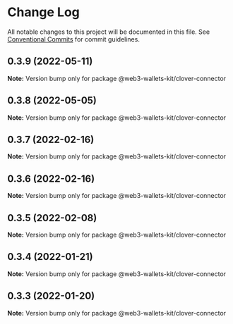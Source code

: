 # Change Log

All notable changes to this project will be documented in this file.
See [Conventional Commits](https://conventionalcommits.org) for commit guidelines.

## 0.3.9 (2022-05-11)

**Note:** Version bump only for package @web3-wallets-kit/clover-connector





## 0.3.8 (2022-05-05)

**Note:** Version bump only for package @web3-wallets-kit/clover-connector





## 0.3.7 (2022-02-16)

**Note:** Version bump only for package @web3-wallets-kit/clover-connector





## 0.3.6 (2022-02-16)

**Note:** Version bump only for package @web3-wallets-kit/clover-connector





## 0.3.5 (2022-02-08)

**Note:** Version bump only for package @web3-wallets-kit/clover-connector





## 0.3.4 (2022-01-21)

**Note:** Version bump only for package @web3-wallets-kit/clover-connector





## 0.3.3 (2022-01-20)

**Note:** Version bump only for package @web3-wallets-kit/clover-connector
